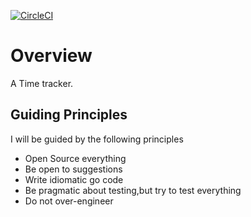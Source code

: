[![CircleCI](https://circleci.com/gh/danswater/time-tracker.svg?style=svg)](https://circleci.com/gh/danswater/time-tracker)

# Overview

A Time tracker.

## Guiding Principles

I will be guided by the following principles

- Open Source everything
- Be open to suggestions
- Write idiomatic go code
- Be pragmatic about testing,but try to test everything
- Do not over-engineer


